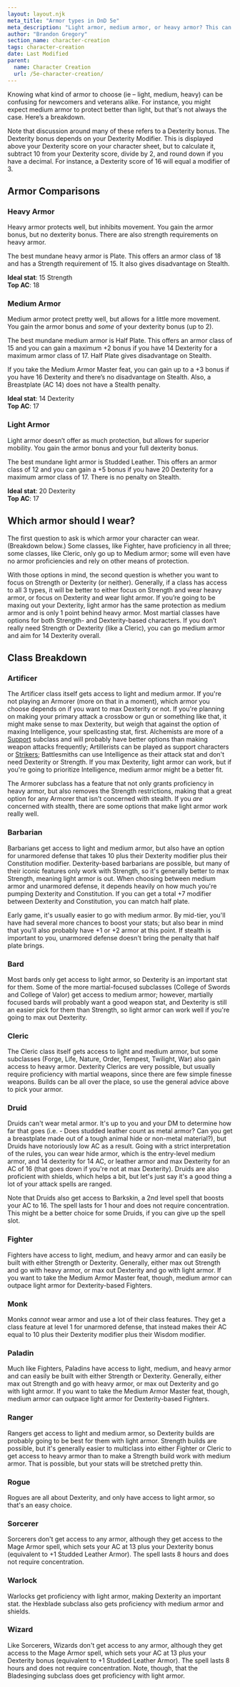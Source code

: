 ```yaml
---
layout: layout.njk
meta_title: "Armor types in DnD 5e"
meta_description: "Light armor, medium armor, or heavy armor? This can be confusing, but the mechanics provide some clear advantages for each. Here's a primer."
author: "Brandon Gregory"
section_name: character-creation
tags: character-creation
date: Last Modified
parent:
  name: Character Creation
  url: /5e-character-creation/
---
```


Knowing what kind of armor to choose (ie – light, medium, heavy) can be confusing for newcomers and veterans alike. For instance, you might expect medium armor to protect better than light, but that's not always the case. Here’s a breakdown.

Note that discussion around many of these refers to a Dexterity bonus. The Dexterity bonus depends on your Dexterity Modifier. This is displayed above your Dexterity score on your character sheet, but to calculate it, subtract 10 from your Dexterity score, divide by 2, and round down if you have a decimal. For instance, a Dexterity score of 16 will equal a modifier of 3.

## Armor Comparisons

### Heavy Armor

Heavy armor protects well, but inhibits movement. You gain the armor bonus, but no dexterity bonus. There are also strength requirements on heavy armor.

The best mundane heavy armor is Plate. This offers an armor class of 18 and has a Strength requirement of 15. It also gives disadvantage on Stealth.

**Ideal stat**: 15 Strength<br>
**Top AC**: 18

### Medium Armor

Medium armor protect pretty well, but allows for a little more movement. You gain the armor bonus and _some_ of your dexterity bonus (up to 2).

The best mundane medium armor is Half Plate. This offers an armor class of 15 and you can gain a maximum +2 bonus if you have 14 Dexterity for a maximum armor class of 17. Half Plate gives disadvantage on Stealth.

If you take the Medium Armor Master feat, you can gain up to a +3 bonus if you have 16 Dexterity and there’s no disadvantage on Stealth. Also, a Breastplate (AC 14) does not have a Stealth penalty.

**Ideal stat**: 14 Dexterity<br>
**Top AC**: 17

### Light Armor

Light armor doesn’t offer as much protection, but allows for superior mobility. You gain the armor bonus and your full dexterity bonus.

The best mundane light armor is Studded Leather. This offers an armor class of 12 and you can gain a +5 bonus if you have 20 Dexterity for a maximum armor class of 17. There is no penalty on Stealth.

**Ideal stat**: 20 Dexterity<br>
**Top AC**: 17

## Which armor should I wear?
The first question to ask is which armor your character can wear. (Breakdown below.) Some classes, like Fighter, have proficiency in all three; some classes, like Cleric, only go up to Medium armor; some will even have no armor proficiencies and rely on other means of protection.

With those options in mind, the second question is whether you want to focus on Strength or Dexterity (or neither). Generally, if a class has access to all 3 types, it will be better to either focus on Strength and wear heavy armor, or focus on Dexterity and wear light armor. If you’re going to be maxing out your Dexterity, light armor has the same protection as medium armor and is only 1 point behind heavy armor. Most martial classes have options for both Strength- and Dexterity-based characters. If you don’t really need Strength or Dexterity (like a Cleric), you can go medium armor and aim for 14 Dexterity overall.

## Class Breakdown

### Artificer

The Artificer class itself gets access to light and medium armor. If you're not playing an Armorer (more on that in a moment), which armor you choose depends on if you want to max Dexterity or not. If you're planning on making your primary attack a crossbow or gun or something like that, it might make sense to max Dexterity, but weigh that against the option of maxing Intelligence, your spellcasting stat, first. Alchemists are more of a [Support](/5e-character-creation/party-roles/#BattleRoles-Support) subclass and will probably have better options than making weapon attacks frequently; Artillerists can be played as support characters or [Strikers](/5e-character-creation/party-roles#BattleRoles-Striker); Battlesmiths can use Intelligence as their attack stat and don't need Dexterity or Strength. If you max Dexterity, light armor can work, but if you're going to prioritize Intelligence, medium armor might be a better fit.

The Armorer subclass has a feature that not only grants proficiency in heavy armor, but also removes the Strength restrictions, making that a great option for any Armorer that isn't concerned with stealth. If you _are_ concerned with stealth, there are some options that make light armor work really well.

### Barbarian

Barbarians get access to light and medium armor, but also have an option for unarmored defense that takes 10 plus their Dexterity modifier plus their Constitution modifier. Dexterity-based barbarians are possible, but many of their iconic features only work with Strength, so it's generally better to max Strength, meaning light armor is out. When choosing between medium armor and unarmored defense, it depends heavily on how much you're pumping Dexterity and Constitution. If you can get a total +7 modifier between Dexterity and Constitution, you can match half plate.

Early game, it's usually easier to go with medium armor. By mid-tier, you'll have had several more chances to boost your stats; but also bear in mind that you'll also probably have +1 or +2 armor at this point. If stealth is important to you, unarmored defense doesn't bring the penalty that half plate brings.

### Bard

Most bards only get access to light armor, so Dexterity is an important stat for them. Some of the more martial-focused subclasses (College of Swords and College of Valor) get access to medium armor; however, martially focused bards will probably want a good weapon stat, and Dexterity is still an easier pick for them than Strength, so light armor can work well if you're going to max out Dexterity.

### Cleric

The Cleric class itself gets access to light and medium armor, but some subclasses (Forge, Life, Nature, Order, Tempest, Twilight, War) also gain access to heavy armor. Dexterity Clerics are very possible, but usually require proficiency with martial weapons, since there are few simple finesse weapons. Builds can be all over the place, so use the general advice above to pick your armor.

### Druid

Druids can't wear metal armor. It's up to you and your DM to determine how far that goes (i.e. - Does studded leather count as metal armor? Can you get a breastplate made out of a tough animal hide or non-metal material?), but Druids have notoriously low AC as a result. Going with a strict interpretation of the rules, you can wear hide armor, which is the entry-level medium armor, and 14 dexterity for 14 AC, or leather armor and max Dexterity for an AC of 16 (that goes down if you're not at max Dexterity). Druids are also proficient with shields, which helps a bit, but let's just say it's a good thing a lot of your attack spells are ranged.

Note that Druids also get access to Barkskin, a 2nd level spell that boosts your AC to 16. The spell lasts for 1 hour and does not require concentration. This might be a better choice for some Druids, if you can give up the spell slot.

### Fighter

Fighters have access to light, medium, and heavy armor and can easily be built with either Strength or Dexterity. Generally, either max out Strength and go with heavy armor, or max out Dexterity and go with light armor. If you want to take the Medium Armor Master feat, though, medium armor can outpace light armor for Dexterity-based Fighters.

### Monk

Monks _cannot_ wear armor and use a lot of their class features. They get a class feature at level 1 for unarmored defense, that instead makes their AC equal to 10 plus their Dexterity modifier plus their Wisdom modifier.

### Paladin

Much like Fighters, Paladins have access to light, medium, and heavy armor and can easily be built with either Strength or Dexterity. Generally, either max out Strength and go with heavy armor, or max out Dexterity and go with light armor. If you want to take the Medium Armor Master feat, though, medium armor can outpace light armor for Dexterity-based Fighters.

### Ranger

Rangers get access to light and medium armor, so Dexterity builds are probably going to be best for them with light armor. Strength builds are possible, but it's generally easier to multiclass into either Fighter or Cleric to get access to heavy armor than to make a Strength build work with medium armor. That is possible, but your stats will be stretched pretty thin.

### Rogue

Rogues are all about Dexterity, and only have access to light armor, so that's an easy choice.

### Sorcerer

Sorcerers don't get access to any armor, although they get access to the Mage Armor spell, which sets your AC at 13 plus your Dexterity bonus (equivalent to +1 Studded Leather Armor). The spell lasts 8 hours and does not require concentration.

### Warlock

Warlocks get proficiency with light armor, making Dexterity an important stat. the Hexblade subclass also gets proficiency with medium armor and shields.

### Wizard

Like Sorcerers, Wizards don't get access to any armor, although they get access to the Mage Armor spell, which sets your AC at 13 plus your Dexterity bonus (equivalent to +1 Studded Leather Armor). The spell lasts 8 hours and does not require concentration. Note, though, that the Bladesinging subclass does get proficiency with light armor.